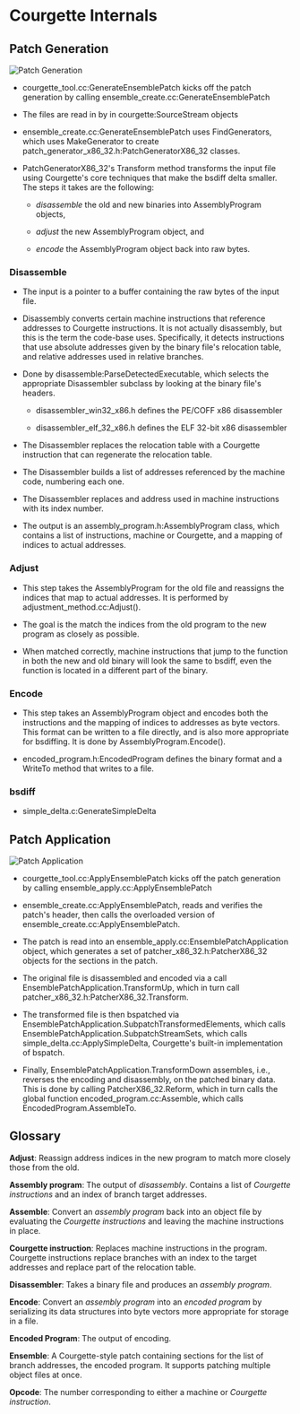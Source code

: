 Courgette Internals
===================

Patch Generation
----------------

![Patch Generation](generation.png)

- courgette\_tool.cc:GenerateEnsemblePatch kicks off the patch
  generation by calling ensemble\_create.cc:GenerateEnsemblePatch

- The files are read in by in courgette:SourceStream objects

- ensemble\_create.cc:GenerateEnsemblePatch uses FindGenerators, which
  uses MakeGenerator to create
  patch\_generator\_x86\_32.h:PatchGeneratorX86\_32 classes.

- PatchGeneratorX86\_32's Transform method transforms the input file
  using Courgette's core techniques that make the bsdiff delta
  smaller.  The steps it takes are the following:

  - _disassemble_ the old and new binaries into AssemblyProgram
    objects,

  - _adjust_ the new AssemblyProgram object, and

  - _encode_ the AssemblyProgram object back into raw bytes.

### Disassemble

- The input is a pointer to a buffer containing the raw bytes of the
  input file.

- Disassembly converts certain machine instructions that reference
  addresses to Courgette instructions.  It is not actually
  disassembly, but this is the term the code-base uses.  Specifically,
  it detects instructions that use absolute addresses given by the
  binary file's relocation table, and relative addresses used in
  relative branches.

- Done by disassemble:ParseDetectedExecutable, which selects the
  appropriate Disassembler subclass by looking at the binary file's
  headers.

  - disassembler\_win32\_x86.h defines the PE/COFF x86 disassembler

  - disassembler\_elf\_32\_x86.h defines the ELF 32-bit x86 disassembler

- The Disassembler replaces the relocation table with a Courgette
  instruction that can regenerate the relocation table.

- The Disassembler builds a list of addresses referenced by the
  machine code, numbering each one.

- The Disassembler replaces and address used in machine instructions
  with its index number.

- The output is an assembly\_program.h:AssemblyProgram class, which
  contains a list of instructions, machine or Courgette, and a mapping
  of indices to actual addresses.

### Adjust

- This step takes the AssemblyProgram for the old file and reassigns
  the indices that map to actual addresses.  It is performed by
  adjustment_method.cc:Adjust().

- The goal is the match the indices from the old program to the new
  program as closely as possible.

- When matched correctly, machine instructions that jump to the
  function in both the new and old binary will look the same to
  bsdiff, even the function is located in a different part of the
  binary.

### Encode

- This step takes an AssemblyProgram object and encodes both the
  instructions and the mapping of indices to addresses as byte
  vectors.  This format can be written to a file directly, and is also
  more appropriate for bsdiffing.  It is done by
  AssemblyProgram.Encode().

- encoded_program.h:EncodedProgram defines the binary format and a
  WriteTo method that writes to a file.

### bsdiff

- simple_delta.c:GenerateSimpleDelta

Patch Application
-----------------

![Patch Application](application.png)

- courgette\_tool.cc:ApplyEnsemblePatch kicks off the patch generation
  by calling ensemble\_apply.cc:ApplyEnsemblePatch

- ensemble\_create.cc:ApplyEnsemblePatch, reads and verifies the
  patch's header, then calls the overloaded version of
  ensemble\_create.cc:ApplyEnsemblePatch.

- The patch is read into an ensemble_apply.cc:EnsemblePatchApplication
  object, which generates a set of patcher_x86_32.h:PatcherX86_32
  objects for the sections in the patch.

- The original file is disassembled and encoded via a call
  EnsemblePatchApplication.TransformUp, which in turn call
  patcher_x86_32.h:PatcherX86_32.Transform.

- The transformed file is then bspatched via
  EnsemblePatchApplication.SubpatchTransformedElements, which calls
  EnsemblePatchApplication.SubpatchStreamSets, which calls
  simple_delta.cc:ApplySimpleDelta, Courgette's built-in
  implementation of bspatch.

- Finally, EnsemblePatchApplication.TransformDown assembles, i.e.,
  reverses the encoding and disassembly, on the patched binary data.
  This is done by calling PatcherX86_32.Reform, which in turn calls
  the global function encoded_program.cc:Assemble, which calls
  EncodedProgram.AssembleTo.


Glossary
--------

**Adjust**: Reassign address indices in the new program to match more
  closely those from the old.

**Assembly program**: The output of _disassembly_.  Contains a list of
  _Courgette instructions_ and an index of branch target addresses.

**Assemble**: Convert an _assembly program_ back into an object file
  by evaluating the _Courgette instructions_ and leaving the machine
  instructions in place.

**Courgette instruction**: Replaces machine instructions in the
  program.  Courgette instructions replace branches with an index to
  the target addresses and replace part of the relocation table.

**Disassembler**: Takes a binary file and produces an _assembly
  program_.

**Encode**: Convert an _assembly program_ into an _encoded program_ by
  serializing its data structures into byte vectors more appropriate
  for storage in a file.

**Encoded Program**: The output of encoding.

**Ensemble**: A Courgette-style patch containing sections for the list
  of branch addresses, the encoded program.  It supports patching
  multiple object files at once.

**Opcode**: The number corresponding to either a machine or _Courgette
  instruction_.
